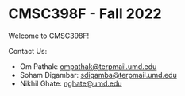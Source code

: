# CMSC398F - Fall 2022

Welcome to CMSC398F!

Contact Us:
- Om Pathak: ompathak@terpmail.umd.edu 
- Soham Digambar: sdigamba@terpmail.umd.edu
- Nikhil Ghate: nghate@umd.edu

